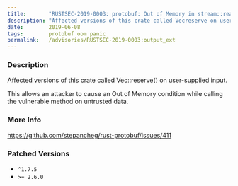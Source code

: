 ```yaml
---
title:       "RUSTSEC-2019-0003: protobuf: Out of Memory in stream::read_raw_bytes_into()"
description: "Affected versions of this crate called Vecreserve on usersupplied input. This allows an attacker to cause an Out of Memory condition while calling the vulnerable method on untrusted data."
date:        2019-06-08
tags:        protobuf oom panic
permalink:   /advisories/RUSTSEC-2019-0003:output_ext
---
```


### Description

Affected versions of this crate called Vec::reserve() on user-supplied input.

This allows an attacker to cause an Out of Memory condition while calling the
vulnerable method on untrusted data.

### More Info

<https://github.com/stepancheg/rust-protobuf/issues/411>

### Patched Versions

- `^1.7.5`
- `>= 2.6.0`


